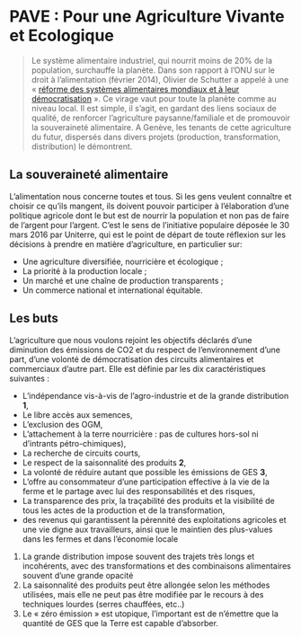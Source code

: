 # PAVE : Pour une Agriculture Vivante et Ecologique

> Le système alimentaire industriel, qui nourrit moins de 20% de la
population, surchauffe la planète. Dans son rapport à l’ONU sur
le droit à l’alimentation (février 2014), Olivier de Schutter a
appelé à une « [réforme des systèmes alimentaires mondiaux et à
leur démocratisation](http://www.srfood.org/fr/la-democratie-et-la-diversite-peuvent-remettre-sur-pied-les-systemes-alimentaires-defaillants) ». Ce virage vaut pour toute la planète
comme au niveau local. Il est simple, il s’agit, en gardant des liens
sociaux de qualité, de renforcer l’agriculture paysanne/familiale et
de promouvoir la souveraineté alimentaire. A Genève, les tenants
de cette agriculture du futur, dispersés dans divers projets
(production, transformation, distribution) le démontrent.

## La souveraineté alimentaire

L’alimentation nous concerne toutes et tous. Si les gens veulent connaître et
choisir ce qu’ils mangent, ils doivent pouvoir participer à l’élaboration d’une
politique agricole dont le but est de nourrir la population et non pas de faire de
l’argent pour l’argent. C’est le sens de l’initiative populaire déposée le 30 mars
2016 par Uniterre, qui est le point de départ de toute réflexion sur les décisions à
prendre en matière d’agriculture, en particulier sur:

- Une agriculture diversifiée, nourricière et écologique ;
- La priorité à la production locale ;
- Un marché et une chaîne de production transparents ;
- Un commerce national et international équitable.

## Les buts

L’agriculture que nous voulons rejoint les objectifs déclarés d’une
diminution des émissions de CO2 et du respect de l’environnement d’une
part, d’une volonté de démocratisation des circuits alimentaires et
commerciaux d’autre part. Elle est définie par les dix caractéristiques
suivantes :

- L’indépendance vis-à-vis de l’agro-industrie et de la grande distribution **1**, 
- Le libre accès aux semences,
- L’exclusion des OGM,
- L’attachement à la terre nourricière : pas de cultures hors-sol ni d’intrants pétro-chimiques),
- La recherche de circuits courts,
- Le respect de la saisonnalité des produits **2**,
- La volonté de réduire autant que possible les émissions de GES **3**,
- L’offre au consommateur d’une participation effective à la vie de la ferme et le partage avec lui des responsabilités et des risques,
- La transparence des prix, la traçabilité des produits et la visibilité de tous les actes de la production et de la transformation,
- des revenus qui garantissent la pérennité des exploitations agricoles et une vie digne aux travailleurs, ainsi que le maintien des plus-values dans les fermes et dans l’économie locale

1. La grande distribution impose souvent des trajets très longs et incohérents, avec des transformations et des combinaisons alimentaires souvent d’une grande opacité
2. La saisonnalité des produits peut être allongée selon les méthodes utilisées, mais elle ne peut pas être modifiée par le recours à des techniques lourdes (serres chauffées, etc..)
3. Le « zéro émission » est utopique, l’important est de n’émettre que la quantité de GES que la Terre est capable d’absorber.


